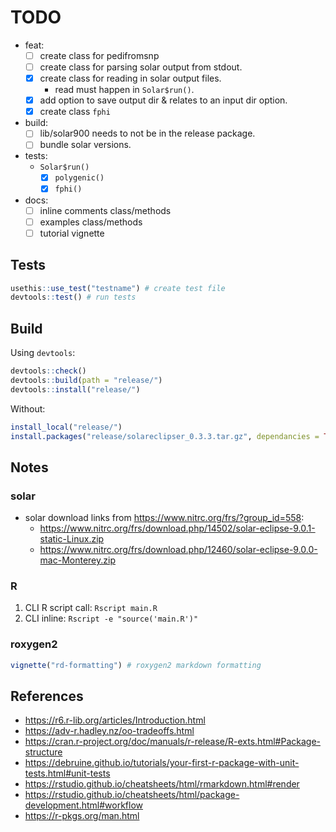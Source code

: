 # TODO

- feat:
    - [ ] create class for pedifromsnp
    - [ ] create class for parsing solar output from stdout.
    - [x] create class for reading in solar output files.
        - read must happen in `Solar$run()`. 
    - [x] add option to save output dir & relates to an input dir option.
    - [x] create class `fphi`

- build:
    - [ ] lib/solar900 needs to not be in the release package.
    - [ ] bundle solar versions.

- tests:
    - `Solar$run()`
        - [x] `polygenic()`
        - [x] `fphi()`

- docs:
    - [ ] inline comments class/methods
    - [ ] examples class/methods
    - [ ] tutorial vignette

## Tests

```r
usethis::use_test("testname") # create test file
devtools::test() # run tests
```

## Build

Using `devtools`:

```R
devtools::check()
devtools::build(path = "release/")
devtools::install("release/")
```

Without:

```R
install_local("release/")
install.packages("release/solareclipser_0.3.3.tar.gz", dependancies = TRUE)
```

## Notes

### solar

- solar download links from https://www.nitrc.org/frs/?group_id=558:
  - https://www.nitrc.org/frs/download.php/14502/solar-eclipse-9.0.1-static-Linux.zip
  - https://www.nitrc.org/frs/download.php/12460/solar-eclipse-9.0.0-mac-Monterey.zip

### R

1. CLI R script call: `Rscript main.R`
2. CLI inline: `Rscript -e "source('main.R')"`

### roxygen2

```r
vignette("rd-formatting") # roxygen2 markdown formatting
```

## References

- https://r6.r-lib.org/articles/Introduction.html
- https://adv-r.hadley.nz/oo-tradeoffs.html
- https://cran.r-project.org/doc/manuals/r-release/R-exts.html#Package-structure
- https://debruine.github.io/tutorials/your-first-r-package-with-unit-tests.html#unit-tests
- https://rstudio.github.io/cheatsheets/html/rmarkdown.html#render
- https://rstudio.github.io/cheatsheets/html/package-development.html#workflow
- https://r-pkgs.org/man.html
